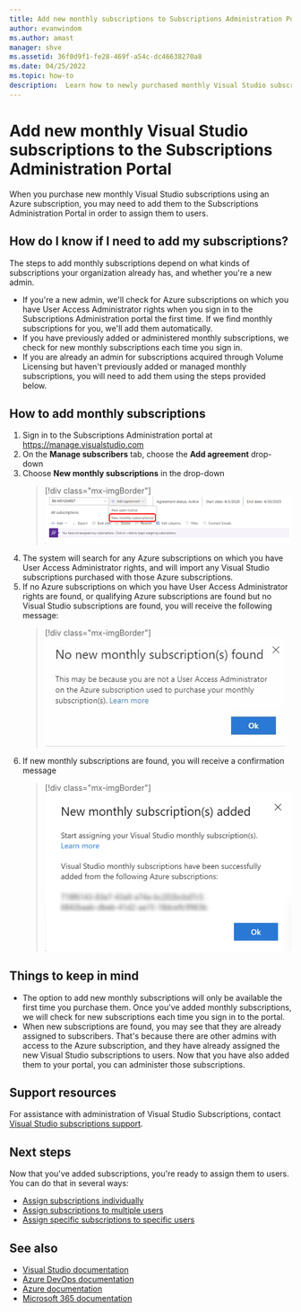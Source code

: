 ```yaml
---
title: Add new monthly subscriptions to Subscriptions Administration Portal | Microsoft Docs
author: evanwindom
ms.author: amast
manager: shve
ms.assetid: 36f0d9f1-fe28-469f-a54c-dc46638270a8
ms.date: 04/25/2022
ms.topic: how-to
description:  Learn how to newly purchased monthly Visual Studio subscriptions to the Subscriptions Administration Portal
---
```

# Add new monthly Visual Studio subscriptions to the Subscriptions Administration Portal
When you purchase new monthly Visual Studio subscriptions using an Azure subscription, you may need to add them to the Subscriptions Administration Portal in order to assign them to users.  

## How do I know if I need to add my subscriptions?
The steps to add monthly subscriptions depend on what kinds of subscriptions your organization already has, and whether you're a new admin.
+ If you're a new admin, we'll check for Azure subscriptions on which you have User Access Administrator rights when you sign in to the Subscriptions Administration portal the first time.  If we find monthly subscriptions for you, we'll add them automatically. 
+ If you have previously added or administered monthly subscriptions, we check for new monthly subscriptions each time you sign in. 
+ If you are already an admin for subscriptions acquired through Volume Licensing but haven't previously added or managed monthly subscriptions, you will need to add them using the steps provided below.

## How to add monthly subscriptions
1. Sign in to the Subscriptions Administration portal at <https://manage.visualstudio.com>
0. On the **Manage subscribers** tab, choose the **Add agreement** drop-down 
0. Choose **New monthly subscriptions** in the drop-down
   > [!div class="mx-imgBorder"]
   > ![Add new monthly subscriptions drop-down](_img/add-monthly-subs/add-subs-drop-down.png "Choose 'Add agreement', then 'New monthly subscriptions.")
0. The system will search for any Azure subscriptions on which you have User Access Administrator rights, and will import any Visual Studio subscriptions purchased with those Azure subscriptions.
0. If no Azure subscriptions on which you have User Access Administrator rights are found, or qualifying Azure subscriptions are found but no Visual Studio subscriptions are found, you will receive the following message:
   > [!div class="mx-imgBorder"]
   > ![No new monthly subscriptions found](_img/add-monthly-subs/no-subs-found.png "Error message indicating that there are no Azure subscription or Visual Studio subscriptions are available to you.")
0. If new monthly subscriptions are found, you will receive a confirmation message
   > [!div class="mx-imgBorder"]
   > ![Subscriptions added confirmation message](_img/add-monthly-subs/subs-added-confirmation.png "A confirmation message will display the subscriptions you've added.")

## Things to keep in mind
+ The option to add new monthly subscriptions will only be available the first time you purchase them.  Once you've added monthly subscriptions, we will check for new subscriptions each time you sign in to the portal. 
+ When new subscriptions are found, you may see that they are already assigned to subscribers.  That's because there are other admins with access to the Azure subscription, and they have already assigned the new Visual Studio subscriptions to users.  Now that you have also added them to your portal, you can administer those subscriptions. 

## Support resources
For assistance with administration of Visual Studio Subscriptions, contact [Visual Studio subscriptions support](https://aka.ms/vsadminhelp).

## Next steps
Now that you've added subscriptions, you're ready to assign them to users.  You can do that in several ways:
+ [Assign subscriptions individually](assign-license.md)
+ [Assign subscriptions to multiple users](assign-license-bulk.md)
+ [Assign specific subscriptions to specific users](assign-guid.md)

## See also
+ [Visual Studio documentation](/visualstudio/)
+ [Azure DevOps documentation](/azure/devops/)
+ [Azure documentation](/azure/)
+ [Microsoft 365 documentation](/microsoft-365/)